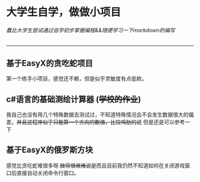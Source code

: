 # 大学生自学，做做小项目

###### *蠢比大学生尝试通过自学初步掌握编程&&随便学习一下markdown的编写*
---
## 基于EasyX的贪吃蛇项目
第一个练手小项目，感觉还不赖，但是似乎灵敏度有点低欸。
## c#语言的基础测绘计算器 (<s>学校的作业</s>)
我自己也没有用几个特殊数据去测试过，不知道特殊情况会不会发生数据很大的偏差。<s>并且这程序似乎只能算一个方向的数值，比较鸡肋的说</s>
但是还是可以参考一下
## 基于EasyX的俄罗斯方块
感觉比贪吃蛇难很多呀.<s>做得很艰难说是</s>而且目前我仍然不知道如何在关闭游戏窗口后直接自动关闭命令行窗口。
